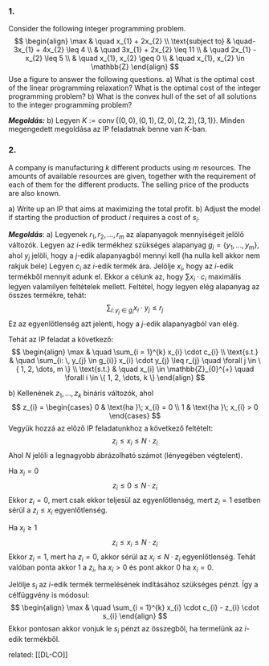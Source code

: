 ### 1.
Consider the following integer programming problem.
$$
\begin{align}
\max & \quad x_{1} + 2x_{2} \\
\text{subject to} & \quad-3x_{1} + 4x_{2} \leq 4 \\
 & \quad 3x_{1} + 2x_{2} \leq 11 \\
 & \quad 2x_{1} - x_{2} \leq 5 \\
 & \quad x_{1}, x_{2} \geq 0 \\
 & \quad x_{1}, x_{2} \in \mathbb{Z}
\end{align}
$$
Use a figure to answer the following questions.
a) What is the optimal cost of the linear programming relaxation? What is the optimal cost of the integer programming problem?
b) What is the convex hull of the set of all solutions to the integer programming problem?

***Megoldás:***
b) Legyen $K := \operatorname{conv}\{ (0,0), (0, 1), (2, 0), (2, 2), (3, 1) \}$. Minden megengedett megoldása az IP feladatnak benne van $K$-ban.

### 2.
A company is manufacturing $k$ different products using $m$ resources. The amounts of available resources are given, together with the requirement of each of them for the different products. The selling price of the products are also known.

a) Write up an IP that aims at maximizing the total profit.
b) Adjust the model if starting the production of product $i$ requires a cost of $s_{i}$.

***Megoldás***:
a)
Legyenek $r_{1}, r_{2}, \dots, r_{m}$ az alapanyagok mennyiségeit jelölő változók.
Legyen az $i$-edik termékhez szükséges alapanyag $g_{i} = \{ y_{1}, \dots, y_{m} \}$, ahol $y_{j}$ jelöli, hogy a $j$-edik alapanyagból mennyi kell (ha nulla kell akkor nem rakjuk bele)
Legyen $c_{i}$ az $i$-edik termék ára.
Jelölje $x_{i}$, hogy az $i$-edik termékből mennyit adunk el.
Ekkor a célunk az, hogy $\sum x_{i} \cdot c_{i}$ maximális legyen valamilyen feltételek mellett.
Feltétel, hogy legyen elég alapanyag az összes termékre, tehát:
$$
\sum_{i: \, y_{j} \in g_{i}} x_{i} \cdot y_{j} \leq r_{j}
$$
Ez az egyenlőtlenség azt jelenti, hogy a $j$-edik alapanyagból van elég.

Tehát az IP feladat a következő:
$$
\begin{align}
\max & \quad \sum_{i = 1}^{k} x_{i} \cdot c_{i} \\
\text{s.t.} & \quad \sum_{i: \, y_{j} \in g_{i}} x_{i} \cdot y_{j} \leq r_{j} \quad \forall j \in \{ 1, 2, \dots, m \} \\
\text{s.t.} & \quad x_{i} \in \mathbb{Z}_{0}^{+} \quad \forall i \in \{ 1, 2, \dots, k \}
\end{align}
$$

b)
Kellenének $z_{1}, \dots, z_{k}$ bináris változók, ahol
$$
z_{i} = \begin{cases}
0 & \text{ha }\; x_{i} = 0 \\
1 & \text{ha }\; x_{i} > 0
\end{cases}
$$
Vegyük hozzá az előző IP feladatunkhoz a következő feltételt:
$$
z_{i} \leq x_{i} \leq N \cdot z_{i}
$$
Ahol $N$ jelöli a legnagyobb ábrázolható számot (lényegében végtelent).

Ha $x_{i} = 0$
$$
z_{i} \leq 0 \leq N \cdot z_{i}
$$
Ekkor $z_{i} = 0$, mert csak ekkor teljesül az egyenlőtlenség, mert $z_{i} = 1$ esetben sérül a $z_{i} \leq x_{i}$ egyenlőtlenség.


Ha $x_{i} \geq 1$ 
$$
z_{i} \leq x_{i} \leq N \cdot z_{i}
$$
Ekkor $z_{i} = 1$, mert ha $z_{i} = 0$, akkor sérül az $x_{i} \leq N\cdot z_{i}$ egyenlőtlenség.
Tehát valóban ponta akkor $1$ a $z_{i}$, ha $x_{i} > 0$ és pont akkor $0$ ha $x_{i} = 0$.

Jelölje $s_{i}$ az $i$-edik termék termelésének indításához szükséges pénzt.
Így a célfüggvény is módosul:
$$
\begin{align}
\max & \quad \sum_{i = 1}^{k} x_{i} \cdot c_{i} - z_{i} \cdot s_{i}
\end{align}
$$
Ekkor pontosan akkor vonjuk le $s_{i}$ pénzt az összegből, ha termelünk az $i$-edik termékből.


related: [[DL-CO]]